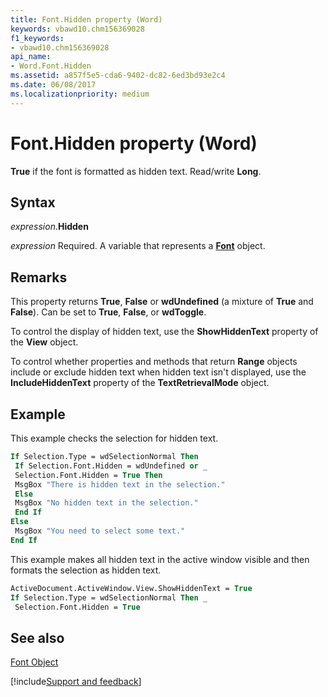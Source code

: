 ```yaml
---
title: Font.Hidden property (Word)
keywords: vbawd10.chm156369028
f1_keywords:
- vbawd10.chm156369028
api_name:
- Word.Font.Hidden
ms.assetid: a857f5e5-cda6-9402-dc82-6ed3bd93e2c4
ms.date: 06/08/2017
ms.localizationpriority: medium
---
```



# Font.Hidden property (Word)

 **True** if the font is formatted as hidden text. Read/write **Long**.


## Syntax

_expression_.**Hidden**

_expression_ Required. A variable that represents a **[Font](Word.Font.md)** object.


## Remarks

This property returns **True**, **False** or **wdUndefined** (a mixture of **True** and **False**). Can be set to **True**, **False**, or **wdToggle**.

To control the display of hidden text, use the **ShowHiddenText** property of the **View** object.

To control whether properties and methods that return **Range** objects include or exclude hidden text when hidden text isn't displayed, use the **IncludeHiddenText** property of the **TextRetrievalMode** object.


## Example

This example checks the selection for hidden text.


```vb
If Selection.Type = wdSelectionNormal Then 
 If Selection.Font.Hidden = wdUndefined or _ 
 Selection.Font.Hidden = True Then 
 MsgBox "There is hidden text in the selection." 
 Else 
 MsgBox "No hidden text in the selection." 
 End If 
Else 
 MsgBox "You need to select some text." 
End If
```

This example makes all hidden text in the active window visible and then formats the selection as hidden text.




```vb
ActiveDocument.ActiveWindow.View.ShowHiddenText = True 
If Selection.Type = wdSelectionNormal Then _ 
 Selection.Font.Hidden = True
```


## See also


[Font Object](Word.Font.md)

[!include[Support and feedback](~/includes/feedback-boilerplate.md)]